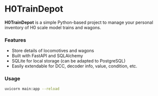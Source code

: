 # H0TrainDepot

**H0TrainDepot** is a simple Python-based project to manage your personal inventory of H0 scale model trains and wagons.

### Features
- Store details of locomotives and wagons
- Built with FastAPI and SQLAlchemy
- SQLite for local storage (can be adapted to PostgreSQL)
- Easily extendable for DCC, decoder info, value, condition, etc.

### Usage
```bash
uvicorn main:app --reload
```
